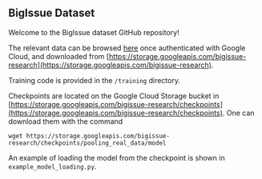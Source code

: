 ## BigIssue Dataset
 
Welcome to the BigIssue dataset GitHub repository!

The relevant data can be browsed [here](https://console.cloud.google.com/storage/browser/bigissue-research) once authenticated with Google Cloud, and downloaded from [https://storage.googleapis.com/bigissue-research](https://storage.googleapis.com/bigissue-research).

Training code is provided in the `/training` directory.

Checkpoints are located on the Google Cloud Storage bucket in [https://storage.googleapis.com/bigissue-research/checkpoints](https://storage.googleapis.com/bigissue-research/checkpoints). One can download them with the command

```
wget https://storage.googleapis.com/bigissue-research/checkpoints/pooling_real_data/model
```

An example of loading the model from the checkpoint is shown in `example_model_loading.py`.


